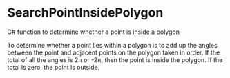 # SearchPointInsidePolygon
C# function to determine whether a point is inside a polygon

To determine whether a point lies within a polygon is to add up the angles between the point and adjacent points on the polygon taken in order. 
If the total of all the angles is 2π or -2π, then the point is inside the polygon. 
If the total is zero, the point is outside. 
